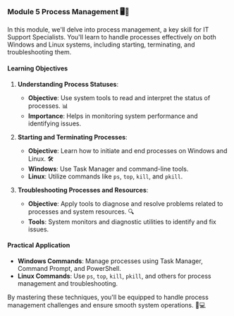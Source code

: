 ### Module 5 Process Management 🖥️🔧

In this module, we'll delve into process management, a key skill for IT Support Specialists. You'll learn to handle processes effectively on both Windows and Linux systems, including starting, terminating, and troubleshooting them.

#### **Learning Objectives**

1. **Understanding Process Statuses**:
   - **Objective**: Use system tools to read and interpret the status of processes. 📊
   - **Importance**: Helps in monitoring system performance and identifying issues.

2. **Starting and Terminating Processes**:
   - **Objective**: Learn how to initiate and end processes on Windows and Linux. 🛠️
   - **Windows**: Use Task Manager and command-line tools.
   - **Linux**: Utilize commands like `ps`, `top`, `kill`, and `pkill`.

3. **Troubleshooting Processes and Resources**:
   - **Objective**: Apply tools to diagnose and resolve problems related to processes and system resources. 🔍
   - **Tools**: System monitors and diagnostic utilities to identify and fix issues.

#### **Practical Application**

- **Windows Commands**: Manage processes using Task Manager, Command Prompt, and PowerShell.
- **Linux Commands**: Use `ps`, `top`, `kill`, `pkill`, and others for process management and troubleshooting.

By mastering these techniques, you'll be equipped to handle process management challenges and ensure smooth system operations. 🌟💻